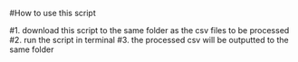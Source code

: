 #How to use this script

#1. download this script to the same folder as the csv files to be processed
#2. run the script in terminal
#3. the processed csv will be outputted to the same folder
